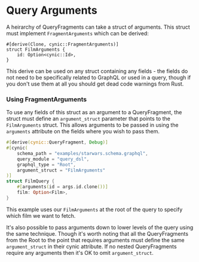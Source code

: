 # Query Arguments

A heirarchy of QueryFragments can take a struct of arguments.  This struct must
implement `FragmentArguments` which can be derived:

```
#[derive(Clone, cynic::FragmentArguments)]
struct FilmArguments {
    id: Option<cynic::Id>,
}
```

This derive can be used on any struct containing any fields - the fields do not
need to be specifically related to GraphQL or used in a query, though if you
don't use them at all you should get dead code warnings from Rust.

### Using FragmentArguments

To use any fields of this struct as an argument to a QueryFragment, the struct
must define an `argument_struct` parameter that points to the `FilmArguments`
struct.  This allows arguments to be passed in using the `arguments`
attribute on the fields where you wish to pass them.

```rust
#[derive(cynic::QueryFragment, Debug)]
#[cynic(
    schema_path = "examples/starwars.schema.graphql",
    query_module = "query_dsl",
    graphql_type = "Root",
    argument_struct = "FilmArguments"
)]
struct FilmQuery {
    #[arguments(id = args.id.clone())]
    film: Option<Film>,
}
```

This example uses our `FilmArguments` at the root of the query to specify which
film we want to fetch.

It's also possible to pass arguments down to lower levels of the query using
the same technique.  Though it's worth noting that all the QueryFragments from
the Root to the point that requires arguments must define the same
`argument_struct` in their cynic attribute.  If no nested QueryFragments
require any arguments then it's OK to omit `argument_struct`.
